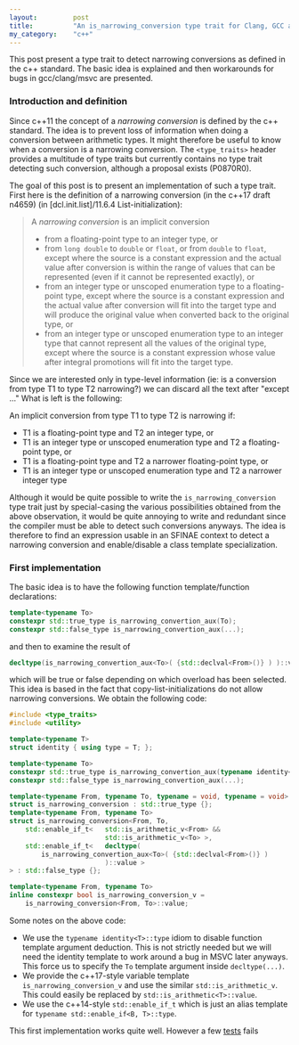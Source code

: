 ```yaml
---
layout:         post
title:          "An is_narrowing_conversion type trait for Clang, GCC and MSVC"
my_category:    "c++"
---
```

This post present a type trait to detect narrowing conversions as defined in the c++ standard.
The basic idea is explained and then workarounds for bugs in gcc/clang/msvc are presented.
<!--more-->

### Introduction and definition

Since c++11 the concept of a *narrowing conversion* is defined by the c++ standard.
The idea is to prevent loss of information when doing a conversion between arithmetic types.
It might therefore be useful to know when a conversion is a narrowing conversion.
The `<type_traits>` header provides a multitude of type traits but currently contains no type trait
detecting such conversion, although a proposal exists (P0870R0).

The goal of this post is to present an implementation of such a type trait.
First here is the definition of a narrowing conversion (in the c++17 draft n4659)
(in [dcl.init.list]/11.6.4 List-initialization):

> A *narrowing conversion* is an implicit conversion
>    * from a floating-point type to an integer type, or
>    * from `long double` to `double` or `float`, or from
>      `double` to `float`, except where the source is a constant
>      expression and the actual value after conversion is within
>      the range of values that can be represented
>      (even if it cannot be represented exactly), or
>    * from an integer type or unscoped enumeration type to a
>      floating-point type, except where the source is
>      a constant expression and the actual value after conversion
>      will fit into the target type and will produce the original
>      value when converted back to the original type, or
>    * from an integer type or unscoped enumeration type to an
>      integer type that cannot represent all the values of the original type,
>      except where the source is a constant expression whose value
>      after integral promotions will fit into the target type.

Since we are interested only in type-level information
(ie: is a conversion from type T1 to type T2 narrowing?)
we can discard all the text after "except ..."
What is left is the following:

An implicit conversion from type T1 to type T2 is narrowing if:
   * T1 is a floating-point type and T2 an integer type, or
   * T1 is an integer type or unscoped enumeration type
     and T2 a floating-point type, or
   * T1 is a floating-point type and T2 a narrower floating-point type, or
   * T1 is an integer type or unscoped enumeration type
     and T2 a narrower integer type

Although it would be quite possible to write the `is_narrowing_conversion` type trait
just by special-casing the various possibilities obtained from the above observation,
it would be quite annoying to write and redundant since the compiler must be able to
detect such conversions anyways. The idea is therefore to find an expression usable in an
SFINAE context to detect a narrowing conversion and enable/disable a class template specialization.

### First implementation

The basic idea is to have the following function template/function declarations:
~~~c++
template<typename To>
constexpr std::true_type is_narrowing_convertion_aux(To);
constexpr std::false_type is_narrowing_convertion_aux(...);
~~~
and then to examine the result of
~~~c++
decltype(is_narrowing_convertion_aux<To>( {std::declval<From>()} ) )::value
~~~
which will be true or false depending on which overload has been selected.
This idea is based in the fact that copy-list-initializations do not allow
narrowing conversions. We obtain the following code:
~~~c++
#include <type_traits>
#include <utility>

template<typename T>
struct identity { using type = T; };

template<typename To>
constexpr std::true_type is_narrowing_convertion_aux(typename identity<To>::type);
constexpr std::false_type is_narrowing_convertion_aux(...);

template<typename From, typename To, typename = void, typename = void>
struct is_narrowing_conversion : std::true_type {};
template<typename From, typename To>
struct is_narrowing_conversion<From, To,
    std::enable_if_t<   std::is_arithmetic_v<From> &&
                        std::is_arithmetic_v<To> >,
    std::enable_if_t<   decltype(
        is_narrowing_convertion_aux<To>( {std::declval<From>()} )
                        )::value >
> : std::false_type {};

template<typename From, typename To>
inline constexpr bool is_narrowing_conversion_v =
    is_narrowing_conversion<From, To>::value;
~~~

Some notes on the above code:
   * We use the `typename identity<T>::type` idiom to disable function template argument
     deduction. This is not strictly needed but we will need the identity template to work
     around a bug in MSVC later anyways. This force us to specify the `To` template argument
     inside `decltype(...)`.
   * We provide the c++17-style variable template `is_narrowing_conversion_v` and use the
     similar `std::is_arithmetic_v`. This could easily be replaced by `std::is_arithmetic<T>::value`.
   * We use the c++14-style `std::enable_if_t` which is just an alias template for
     `typename std::enable_if<B, T>::type`.

This first implementation works quite well. However a few [tests][test_is_narrowing_conversion.cpp] fails

[test_is_narrowing_conversion.cpp]: https://github.com/riccibruno/riccibruno.github.io/blob/master/assets/c%2B%2B_is_narrowing_conversion_type_trait/test_is_narrowing_conversion.cpp
